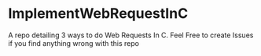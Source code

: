 # ImplementWebRequestInC
A repo detailing 3 ways to do Web Requests In C. Feel Free to create Issues if you find anything wrong with this repo

